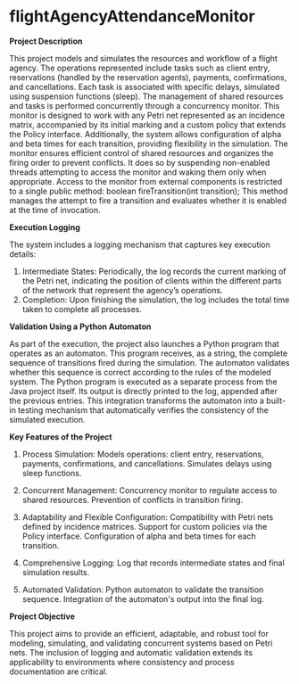 # flightAgencyAttendanceMonitor


**Project Description**

This project models and simulates the resources and workflow of a flight agency. The operations represented include tasks such as client entry, reservations (handled by the reservation agents), payments, confirmations, and cancellations. Each task is associated with specific delays, simulated using suspension functions (sleep).
The management of shared resources and tasks is performed concurrently through a concurrency monitor. This monitor is designed to work with any Petri net represented as an incidence matrix, accompanied by its initial marking and a custom policy that extends the Policy interface. Additionally, the system allows configuration of alpha and beta times for each transition, providing flexibility in the simulation.
The monitor ensures efficient control of shared resources and organizes the firing order to prevent conflicts. It does so by suspending non-enabled threads attempting to access the monitor and waking them only when appropriate. Access to the monitor from external components is restricted to a single public method:
boolean fireTransition(int transition);
This method manages the attempt to fire a transition and evaluates whether it is enabled at the time of invocation.


**Execution Logging**

The system includes a logging mechanism that captures key execution details:
1. Intermediate States: Periodically, the log records the current marking of the Petri net, indicating the position of clients within the different parts of the network that represent the agency’s operations.
2. Completion: Upon finishing the simulation, the log includes the total time taken to complete all processes.


**Validation Using a Python Automaton**

As part of the execution, the project also launches a Python program that operates as an automaton. This program receives, as a string, the complete sequence of transitions fired during the simulation. The automaton validates whether this sequence is correct according to the rules of the modeled system.
The Python program is executed as a separate process from the Java project itself. Its output is directly printed to the log, appended after the previous entries. This integration transforms the automaton into a built-in testing mechanism that automatically verifies the consistency of the simulated execution.


**Key Features of the Project**

1. Process Simulation:
Models operations: client entry, reservations, payments, confirmations, and cancellations.
Simulates delays using sleep functions.

2. Concurrent Management:
Concurrency monitor to regulate access to shared resources.
Prevention of conflicts in transition firing.

3. Adaptability and Flexible Configuration:
Compatibility with Petri nets defined by incidence matrices.
Support for custom policies via the Policy interface.
Configuration of alpha and beta times for each transition.

4. Comprehensive Logging:
Log that records intermediate states and final simulation results.

5. Automated Validation:
Python automaton to validate the transition sequence.
Integration of the automaton's output into the final log.


**Project Objective**

This project aims to provide an efficient, adaptable, and robust tool for modeling, simulating, and validating concurrent systems based on Petri nets. The inclusion of logging and automatic validation extends its applicability to environments where consistency and process documentation are critical.

